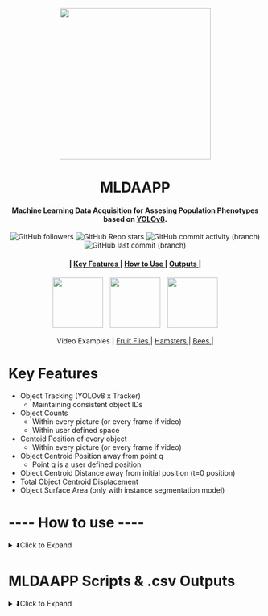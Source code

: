 <p align="center">
 <img src="https://github.com/ganamir/MLDAPP/assets/129692189/c684e3b2-9df1-4177-9abd-2e22ec30810f" height = "300">
</p>

<div align = "center"> 
<b>
<h1>
  MLDAAPP 
</h1>
</b>
</div>

<div align = "center"> 
<h4>
  Machine Learning Data Acquisition for Assesing Population Phenotypes based on <a href = "https://github.com/ultralytics/ultralytics">YOLOv8</a>. 
</h4>
</b>
</div>
<div align = "center">
<img alt="GitHub followers" src="https://img.shields.io/github/followers/ganamir"> <img alt="GitHub Repo stars" src="https://img.shields.io/github/stars/ganamir/MLDAPP"> <img alt="GitHub commit activity (branch)" src="https://img.shields.io/github/commit-activity/t/ganamir/MLDAPP"> <img alt="GitHub last commit (branch)" src="https://img.shields.io/github/last-commit/ganamir/MLDAPP/main">
</div>
<div align = "center">
<h4>
 | <a href = "https://github.com/ganamir/MLDAAPP/edit/main/README.md#key-features"> Key Features </a> | <a href = "https://github.com/ganamir/MLDAAPP/edit/main/README.md#how-to-use"> How to Use </a> | <a href = "https://github.com/ganamir/MLDAAPP/edit/main/README.md#mldaapp-csv-outputs"> Outputs </a> |
</h4>
</div>
<div align = "center"> <p> 
<img src = "https://github.com/ganamir/MLDAAPP/assets/129692189/20066b97-dc1e-4882-a588-8aff485404dc" hspace = "5" height = "100">
<img src = "https://github.com/ganamir/MLDAAPP/assets/129692189/0539cbaf-955e-475d-bd4b-30cc153a9956" hspace = "5" height = "100" >
<img src = "https://github.com/ganamir/MLDAAPP/assets/129692189/4fda3b16-6200-44b2-bba6-393d7475fb28" hspace = "5" height = "100" >
</p></div>

<div align = "center"> <p> Video Examples
 | <a href = "https://drive.google.com/drive/folders/1t6K05ucDLfYnNPZ0ddboAz4vdq3WrCOa?usp=sharing"> Fruit Flies </a> |
 <a href = "https://drive.google.com/drive/folders/1AO-t3DIOKdH7gkiKqyn4ymQ1XZr-srwZ?usp=sharing"> Hamsters </a> |
 <a href = "https://drive.google.com/drive/folders/1aQ10fsA_LZhURsEHc7x2JYWzwjXsw5a9?usp=sharing"> Bees </a> |
</p></div>

# Key Features 

- Object Tracking (YOLOv8 x Tracker)
  - Maintaining consistent object IDs
- Object Counts
  - Within every picture (or every frame if video)
  - Within user defined space
- Centoid Position of every object
  - Within every picture (or every frame if video)
- Object Centroid Position away from point q
  - Point q is a user defined position
- Object Centroid Distance away from initial position (t=0 position)
- Total Object Centroid Displacement
- Object Surface Area (only with instance segmentation model)

# ---- How to use ----
<details>
<summary> ⬇️Click to Expand </summary> 
 <h2> -- Training Set Preparation -- </h2>
<details><summary> - 🔽 - </summary>


 1. Head to [Roboflow](https://roboflow.com/), create an account and sign in and begin annotating your training-set.
    > ⚠️Sometimes roboflow website is not performing as well as it could, so if any issues arise simply restart the page. 


 <details> <summary> ➡️Important Steps to using Roboflow⬅️ </summary>
<div align = "center"> ⬇️⬇️⬇️⬇️⬇️⬇️⬇️⬇️⬇️⬇️⬇️⬇️⬇️⬇️⬇️⬇️⬇️⬇️⬇️⬇️⬇️⬇️⬇️⬇️⬇️⬇️⬇️⬇️⬇️⬇️⬇️⬇️⬇️⬇️⬇️⬇️⬇️⬇️⬇️⬇️⬇️⬇️ </div>
 ___

A. Create a new workspace ``` + Workspace > Academia > "Arbitrary Workspace name"```

B. Create New Project ``` Project Type: Object Detection (Bounding Box) > "Arbitrary name for you detection object" > "Arbitrary name for your project name" ```

C. Select your training set videos/photos then drag and drop in the given menu.

   > 🛑 Depending on the difficult of your scenic composition, you will have to add more data to your training-set. To begin with, aim for ~150-200 pictures with a varying background composition. Try to have a wide range of scenarios present in your data, as it will train the most accurate model.

D. Once uploaded your images click "Save and Continue"
   > 🛑 In the event that uploading does not finish and it is stuck at the infinite upload screen (more than a couple of mins depends on the file size), simply restart the page and try again.

E. Click Assign Images then Start Annotating.

   > 🛑 Roboflow provides multiple tools to assist with annotating images specifically designed to work with "Instance Segmentation" Data, these tools are "Smart Polygon" and "Polygon tool." The former significantly cuts down on the time needed to annotate the object, so I suggest that you familiarize yourself with it. The latter allows for a more manual control over what needs to be annotated. Either way both tools do a great job at creating the data-set. But for a simple Object Detection data set, simply use a bounding box tool.

F. When satisfied with the amount of annotations click on the arrow at the top left corner & click "Add # images to Dataset" located at the top right corner. Finally proceed to step#3.
___
</details>


 3. Once done annotating, add all of your images to the Dataset using 70% Train - 30% Valid or 80% Train - 20% Valid methods.
    > Test set is not important, as I highly suggested creating a seperate video/picture data set with similar or different environmental settings to see how well the model performs.
 4. Then enter the "Generate" section and create the data set.
    > In preproccessing, remove (Resize) function, as we have found it to interfere with our results, especially when training to detect small objects.

    > Augementation is highly dependant on the data set, where some might find a huge improvement others will not.

 5. Generate the set and click "Export Dataset > Format: YOLOv8 > Show Download Code ✔️ > Continue" And finally copy the Download code and keep it into the next section where you will be training and running the computer vision model.
</details>
 
  <h2> Training & Running YOLOv8 </h2>
 <details> <summary> - 🔽 - </summary>

 1. Copy the jupyter notebook that is associated with MLDAAPP into your own google colab drive. 
 
 (Click this:
 <a href="https://colab.research.google.com/drive/1T-VKwfD3VGBhYVhGBEXpWB1HPT_pqOxV?usp=sharing">
 <img src="https://colab.research.google.com/assets/colab-badge.svg" alt="Open In Colab"/>
 </a>)

   > ⚠️ Make sure to connect the GPU to reduce the time needed to train the custom model. At the top left corner click ``` Runtime > Change Runtime Time > Hardware accelerator ✔️GPU > GPU type: T4 > Save > Connect ``` If you are using a paid google colab version, highly recommend using A100 GPU which significantly reduces the time needed to train the models. 
2. Run the first: "Install & Import all of dependancies and functions" code block without modyifing anything.
   > ⚠️ A google drive notification will pop-up, simply accept it and log-in to your google account for a massive quality of life improvement when dealing with large or small data-files.
3. If used roboflow for annotating your training-data-set, import the code that you had copied instead of this placeholder code block and run the block.
   ```
   !pip install roboflow
   
   from roboflow import Roboflow
   rf = Roboflow(api_key="Test Code")
   project = rf.workspace("Test Code").project("Test Code")
   dataset = project.version(0).download("Test Code")
   ```

4. Now you will install a folder containing your annotated images with an important "data.yaml" file. Open the folder icon that is located on the left side of the interface, and there you will locate the newly downloaded folder with your traning-set named "NameName-#" Open the folder and double left click the data.yaml file and make sure that it looks similar to what is shown below. If it does, simply right click on the "data.yaml" file and copy its directory through "Copy Path" option.

> ⚠️Make sure that the "data.yaml" looks somewhat similar to what is shown below, especially pay attention to the leading directory of test, train and val lines. It is important that "../" is present prior to test & train & valid directories as otherwise the training algorithm won't be able to find your training data. 
```
names:
- YourObjectName
nc: #
roboflow:
  license: CC BY 4.0
  project: Name
  url: https://universe.roboflow.com/name/name/dataset/#
  version: #
  workspace: name
test: ../test/images
train: ../train/images
val: ../valid/images
```
 
5. To train your Custom Model:

   A. Select your model ``` modell = YOLO('Model of Your Choice') ```, choice being presented at [YOLOv8](https://github.com/ultralytics/ultralytics). Detection or Segmentation, nano or extra large model is up to you to decide. When done with the choice, simply insert the name instead of the place holder text.
   > ⚠️ Highly recommend starting with any of the [Segmentation Models](https://docs.ultralytics.com/tasks/segment/), as MLDAAPP was designed to be used with them in mind.
   
   > 🛑 Model names are case sensetive, so make sure to write them similar to: "yolov8x-seg.pt," substituting x for your model size of choice.

   B. To train the custom model: ``` modell.train(data = "Insert Your Data.yaml in your training-data-set folder", epochs = 100, imgsz = [original photo/video w, h], batch = 3, project = "Directory to Output the Model") ```. YOLOv8 provides more [arguments](https://docs.ultralytics.com/modes/train/#arguments) that you can tinker around with, so it's best to familiarize yourself with them to make sure you are training the best model.

   > ⚠️ Be ware of the imgsz & batch options. If you are using a free google colab version, then the T4 GPU type might quickly run out of VRAM, promptly stopping your training. A rule of thumb is that the larger the image size the smaller the batch size should be. Though smaller batch sizes will significantly increase the time it takes to train the model.
   
   > ⚠️ Epochs are how many generations the model will be trained for. On the slower GPUs it takes about 2 to 5 minutes on a 150 - 200 image data set. So make sure to iterate on that value.

   > 🛑 When deciding the "project" directory, I highly recommend creating a folder in your google drive directory, as google colab will very likely kick you off while you are training your model, and this way you can always return back and re-/finish training your model.
   
   > 🛑 Change the [w,h] options according to the original video/photo resolution used to train the models.

6. Once you have trained the model select your "best.pt" model from the outputted folder post-training. ``` model = YOLO("Your best.pt file directory") ```. It's often located as such: ``` ./model_output_folder/train#/weights/best.pt ```

7. Once you are satisfied with your model now acquire your "Test" video to test how the model performs.
   > ⚠️ Best if the Test video was not part of the training-set as it will give you a better idea of the performance. 

8. If you need to modify your video to change video length/FPS/speed/resolution use the following command: ``` video_editing("video directory", t0, t1, fps, spd, w) ```. Additionally, add ``` frame = global_video ``` as it will assist you in the next step.
 
9. Now use your custom trained model to analyze the video of interest. If you had used step 8 to modify your video, simply run the "Model Usage" code block.
    - If you had not used step 8, simply upload your test video, right click to copy the directory, and add it to  ``` frame = "Test Video Directory" ```
    > ⚠️ [YOLOv8 arguments](https://docs.ultralytics.com/modes/predict/#inference-arguments) to tinker around to maximize your model efficacy and accuracy on the Test data.
 </details>
</details>

# MLDAAPP Scripts & .csv Outputs
<details>
 <summary> ⬇️Click to Expand </summary>

1. In order to get essential metrics/coordinates for some of the calculations, MLDAAPP provides 3 ways to draw on the images:
   > 🛑 Although may not be essential for some people, still run this code block as the lack of variables may prevent the data-extraction block from running. 
   - ``` draw_dots(img, x1, y1) ``` allows to pin-point the nessesary coordinate for point q-object-distance calculations.
     > To set your custom q-coordinate simply add ``` q = [x1, y1] ``` with your own coordinates.
   - ``` draw_lines(img, x1, y1, x2, y2) ``` helps in calculating pixels_per_centimeter measurments if needed.
     > To get a somewhat accurate pixels/cms conversion it is helpful to have a ruler/object of a known size within the video frame. Then simply draw a line for the whole length of the object, and use the difference between point 1 & 2 as the pixel length and perform simple conversions to get your variable.  
   - ``` draw_polygons(img, x1, y1, x2, y2, x3, y3, x4, y4) ``` helps in determining the coordinates needed for object_within_area_counting metrics.
     > In order to calculate how many objects are within a certain space, it is important to set the correct coordinates for your space of interest. Once done drawing a polygon around your area, simply create variables as such ``` coords1/2/3/... = [[x1,y1],[x2,y2],[x3,y3],[x4,y4]] ``` 

2. Lastly run Data Extraction Block without modifying anything. This will create the dataframes with your outputs.
   > 🛑 If you are unhappy with the ID re-assignment, MLDAAPP provides the ability to manually modify the IDs. Simply return to the Data Extraction block, and locate the "Reassign IDs" section. After running the block you should have seen the code output being a dataframe with numerical assignments for each of the IDs in each of the section. These numbers are simply the amount of times the object was tracked, so if you had a video with a lenght of 1800 frames, then you would ideally have all of your objects at an 1800 value for each of the sections. MLDAAPP provides 3 ways to filter the data:
   
   > A. rename IDs using ``` df5['ID'] = df5['ID'].replace([2],[1]) ```, here you turn ID 2 into ID 1. Make sure to turn higher ID values into lower ones, as doing it the other way may  cause frame assignment problems.
   
   > B. Down at the bottom of the code cell you may locate an ID Removal section which will assist in removing any columns under a certain presence threshold ``` df5 = df5.groupby('ID').filter(lambda x : len(x > ###)) ```. Substituing ### for any numerical threshold. Or removing any specific ID ``` df5 = df5[df5.ID != 1] ```, here you remove anything related to ID 1.

3. In order to save these data frames into human-viewable objects, use the last block to save the files.
   > ⚠️ Make sure to change the directory & names of the 3 saving files, maintaining .csv at the end of the file names. It should generally look like this ``` df#.to_csv('directory/filename.csv') ```
 
</details>






